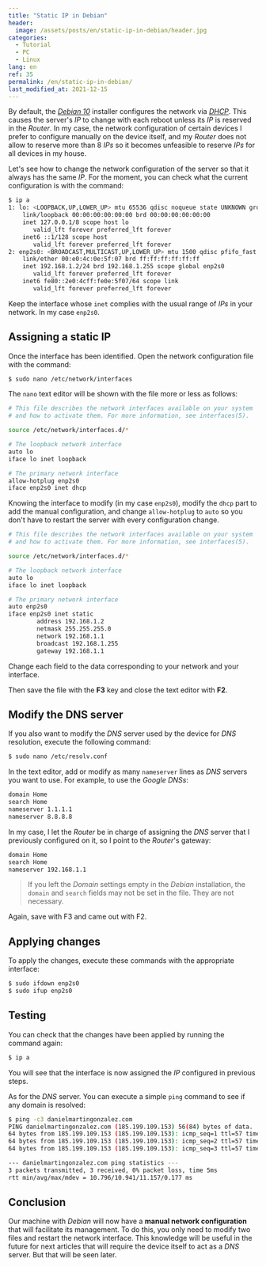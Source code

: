 ```yaml
---
title: "Static IP in Debian"
header:
  image: /assets/posts/en/static-ip-in-debian/header.jpg
categories:
  - Tutorial
  - PC
  - Linux
lang: en
ref: 35
permalink: /en/static-ip-in-debian/
last_modified_at: 2021-12-15
---
```


By default, the [_Debian 10_](https://www.debian.org/) installer configures the network via [_DHCP_](https://en.wikipedia.org/wiki/Dynamic_Host_Configuration_Protocol). This causes the server's _IP_ to change with each reboot unless its _IP_ is reserved in the _Router_. In my case, the network configuration of certain devices I prefer to configure manually on the device itself, and my _Router_ does not allow to reserve more than 8 _IPs_ so it becomes unfeasible to reserve _IPs_ for all devices in my house.

Let's see how to change the network configuration of the server so that it always has the same _IP_. For the moment, you can check what the current configuration is with the command:

```bash
$ ip a
1: lo: <LOOPBACK,UP,LOWER_UP> mtu 65536 qdisc noqueue state UNKNOWN group default qlen 1000
    link/loopback 00:00:00:00:00:00 brd 00:00:00:00:00:00
    inet 127.0.0.1/8 scope host lo
       valid_lft forever preferred_lft forever
    inet6 ::1/128 scope host
       valid_lft forever preferred_lft forever
2: enp2s0: <BROADCAST,MULTICAST,UP,LOWER_UP> mtu 1500 qdisc pfifo_fast state UP group default qlen 1000
    link/ether 00:e0:4c:0e:5f:07 brd ff:ff:ff:ff:ff:ff
    inet 192.168.1.2/24 brd 192.168.1.255 scope global enp2s0
       valid_lft forever preferred_lft forever
    inet6 fe80::2e0:4cff:fe0e:5f07/64 scope link
       valid_lft forever preferred_lft forever
```

Keep the interface whose `inet` complies with the usual range of _IPs_ in your network. In my case `enp2s0`.

## Assigning a static IP

Once the interface has been identified. Open the network configuration file with the command:

```bash
$ sudo nano /etc/network/interfaces
```

The `nano` text editor will be shown with the file more or less as follows:

```bash
# This file describes the network interfaces available on your system
# and how to activate them. For more information, see interfaces(5).

source /etc/network/interfaces.d/*

# The loopback network interface
auto lo
iface lo inet loopback

# The primary network interface
allow-hotplug enp2s0
iface enp2s0 inet dhcp
```

Knowing the interface to modify (in my case `enp2s0`), modify the `dhcp` part to add the manual configuration, and change `allow-hotplug` to `auto` so you don't have to restart the server with every configuration change.

```bash
# This file describes the network interfaces available on your system
# and how to activate them. For more information, see interfaces(5).

source /etc/network/interfaces.d/*

# The loopback network interface
auto lo
iface lo inet loopback

# The primary network interface
auto enp2s0
iface enp2s0 inet static
        address 192.168.1.2
        netmask 255.255.255.0
        network 192.168.1.1
        broadcast 192.168.1.255
        gateway 192.168.1.1
```

Change each field to the data corresponding to your network and your interface.

Then save the file with the **F3** key and close the text editor with **F2**.

## Modify the DNS server

If you also want to modify the _DNS_ server used by the device for _DNS_ resolution, execute the following command:

```bash
$ sudo nano /etc/resolv.conf
```

In the text editor, add or modify as many `nameserver` lines as _DNS_ servers you want to use. For example, to use the _Google DNSs_:

```bash
domain Home
search Home
nameserver 1.1.1.1
nameserver 8.8.8.8
```

In my case, I let the _Router_ be in charge of assigning the _DNS_ server that I previously configured on it, so I point to the _Router_'s gateway:

```bash
domain Home
search Home
nameserver 192.168.1.1
```

> If you left the _Domain_ settings empty in the _Debian_ installation, the `domain` and `search` fields may not be set in the file. They are not necessary.

Again, save with F3 and came out with F2.

## Applying changes

To apply the changes, execute these commands with the appropriate interface:

```bash
$ sudo ifdown enp2s0
$ sudo ifup enp2s0
```

## Testing

You can check that the changes have been applied by running the command again:

```bash
$ ip a
```

You will see that the interface is now assigned the _IP_ configured in previous steps.

As for the _DNS_ server. You can execute a simple `ping` command to see if any domain is resolved:

```bash
$ ping -c3 danielmartingonzalez.com
PING danielmartingonzalez.com (185.199.109.153) 56(84) bytes of data.
64 bytes from 185.199.109.153 (185.199.109.153): icmp_seq=1 ttl=57 time=11.2 ms
64 bytes from 185.199.109.153 (185.199.109.153): icmp_seq=2 ttl=57 time=10.9 ms
64 bytes from 185.199.109.153 (185.199.109.153): icmp_seq=3 ttl=57 time=10.8 ms

--- danielmartingonzalez.com ping statistics ---
3 packets transmitted, 3 received, 0% packet loss, time 5ms
rtt min/avg/max/mdev = 10.796/10.941/11.157/0.177 ms
```

## Conclusion

Our machine with _Debian_ will now have a **manual network configuration** that will facilitate its management. To do this, you only need to modify two files and restart the network interface. This knowledge will be useful in the future for next articles that will require the device itself to act as a _DNS_ server. But that will be seen later.
